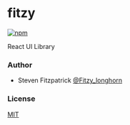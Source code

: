# fitzy

[![npm](https://img.shields.io/npm/v/preact.svg)](http://npm.im/preact)

React UI Library

### Author

* Steven Fitzpatrick [@Fitzy_longhorn](https://twitter.com/Fitzy_longhorn)

### License

[MIT]

[mit]: http://choosealicence.com/licenses/mit
